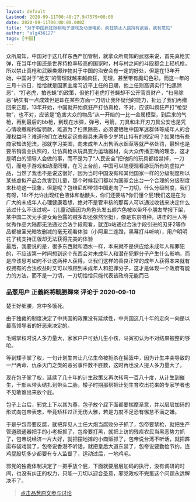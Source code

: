 ```yaml
---
layout: default
Lastmod: 2020-09-11T00:48:27.947579+00:00
date: 2020-09-11T00:00:00.000Z
title: "对于中国疯狂限制电子游戏及动漫电影，疯狂禁止人民持有武器，我有意见"
author: "alg436127"
tags: [中国]
---
```


众所周知，中国对于这几样东西严加管制，就拿众所周知的武器来说，首先真枪实弹，在当年中国还是世界持枪率较高的国家时，村与村之间的斗殴都会上轻机枪，所以禁止真枪和武器类爆炸物对于中国的治安会有一定的好处，但是在13年开始，中国对于“枪支”的管理就越来越疯狂，无理，甚至带有魔幻色彩，而这一年的三月十四日，恰恰就是国家主席习近平上任的日期，他上任则高调实行“扫黑除恶”，“打老虎，拍苍蝇”的政策，但他打老虎打苍蝇却不公开官员财产，“扫黑除恶”确实有一点成效但是却在某些方面一刀切让我怀疑他的能力，扯远了我们再撤回来正题，13年开始，中国就开始疯狂严打仿真枪，不对，应该叫疯狂严打“枪型物”，也不对，应该是“危害大众的物品”从一开始的一比一金属模型，到后来的气枪，再到最后的bb枪，到现在水弹，弹弓，弓箭，刀具和未开刃刀具公安也是凭心情收缴和拘留罚款，难道为了扫黑除恶，必须要牺牲中国军迷群体等成年人的合理权益吗？难道他们立法规定这些器具未满多少岁禁止持有的规定吗？如果怕有些商家知法犯法，那就学习美国，向未成年人出售酒水烟草等就严格处罚，最轻也是要吊销营业执照的，让仿真枪从玩具变为运动器材，向大众传播正确的理念，这才是明白的领导人会做的事，而不是为了“人民安全”把他妈的玩具都给禁掉，一刀切，而电子游戏和动漫同理，在习上台前，中国可以随便观看游玩所有的虚拟产品，当然了我也不是说这很好，因为当时中国没有和其他国家一样的分级制度所以某些虚拟产品会危害到儿童，那个时候我们都以为国家会出台一个合理的分级制度来杜绝这一现象，但是呢？包维尼却带领中国走向了一刀切，什么分级制度，我们有呀，18r不允许出现红色液体和骷髅头，你们还要啥?你们懂个屁!我们这是在为广大的未成年人心理健康着想，绝对不是管审核的那帮人可以通过收钱来决定什么该过什么不该过呢~（儿童动画因为角色头发五颜六色被以带坏小朋友举报下架，某中国二次元手游女角色露的贼多却还依然坚挺），像是东京喰种，进击的巨人等优秀作品大陆都无法通过合法手段观看，就连b站通过合法手段引进的刃牙2等作品都被圣光暗牧删减的毫无观看体验（小阿里二连蹬，黑幕打斗听响），用户明明花了钱支持正版却无法获得完美的体验  
最后，我要说的是，很多东西就和酒水一样，本来就不是供应给未成年人和罪犯的，不应该第一时间想到这个东西会对未成年人和潜在犯罪分子产生什么影响，而是应该思考如何不让这两种人获得，让我们这样的善良正常的成年人获得本来就有权拥有的合法权益时又可以照顾到未成年人和犯罪分子，这才是体现一个政府有能力的方法，而不是一刀切，一刀切恰恰只能代表该政府无能而已

            
### 品葱用户 **正義終將戰勝歸來** 评论于 2020-09-10
        
楚王好细腰，宫中多饿死。  
  
由于独裁的制度决定了中共国的政策没有延续性，中共国这几十年的走向一向是以最高领导者的好恶来决定的。  
  
毛贼掌权时说人多力量大，家家户户可劲儿生小孩，马寅初认为不对结果被整的够呛。  
  
等到矮子掌了权，一句计划生育让几亿生命被扼杀在摇篮中，因为计生冲突导致的一尸两命、仇杀灭门之类的恶劣事件数不胜数，这时再也没人提人多力量大了。  
  
现在包子掌了权，延续了几十年的计生政策又再次转弯一百八十度，从计生到催生，干部从带头结扎到带头二胎，矮子时期那帮把计划生育吹出花来的专家学者也不见敢谁出来放个屁。  
  
包子上台后，邪党上下以其为尊，包子放个屁下面都要揣摩圣意，并以层层加码的形式向包帝表忠，毕竟矫枉过正无伤大雅，若是力度不足恐有懈怠不满之嫌。  
  
于是乎包帝要反腐，就把异见人士任大炮当腐败分子抓了，包帝要禁枪，就把生产管道疏通器把手的小老板抓了，包帝要打黑，就把上访的残疾农民当黑恶势力抓了，包帝说经济一片大好，就把摆地摊的小商贩抓了，包帝说台湾不听话，就把霹雳布袋戏禁了，包帝说香港不听话，就把皇后大道东禁了，包帝说要勤俭节约，连鸡屁股切多少都要有专人监督了，运动过后，一地鸡毛。  
  
邪党的独裁体制决定了一把手放个屁，下面就要层层加码的执行，没有调研的时间，也没有纠正的权力，只能一刀切以迎合圣意，邪党政权不完蛋这个问题永远解决不了。
        






> [点击品葱原文参与讨论](https://pincong.rocks/article/23965)

